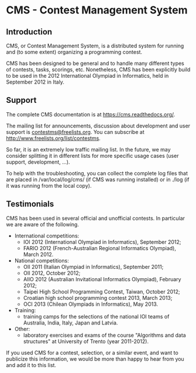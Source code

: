 CMS - Contest Management System
=================================


Introduction
------------

CMS, or Contest Management System, is a distributed system for running
and (to some extent) organizing a programming contest.

CMS has been designed to be general and to handle many different types
of contests, tasks, scorings, etc. Nonetheless, CMS has been
explicitly build to be used in the 2012 International Olympiad in
Informatics, held in September 2012 in Italy.


Support
-------

The complete CMS documentation is at <https://cms.readthedocs.org/>.

The mailing list for announcements, discussion about development and
user support is <contestms@freelists.org>. You can subscribe at
<http://www.freelists.org/list/contestms>.

So far, it is an extremely low traffic mailing list. In the future, we
may consider splitting it in different lists for more specific usage
cases (user support, development, ...).

To help with the troubleshooting, you can collect the complete log
files that are placed in /var/local/log/cms/ (if CMS was running
installed) or in ./log (if it was running from the local copy).


Testimonials
------------

CMS has been used in several official and unofficial contests. In
particular we are aware of the following.

- International competitions:
    - IOI 2012 (International Olympiad in Informatics), September
      2012;
    - FARIO 2012 (French-Australian Regional Informatics Olympiad),
      March 2012.
- National competitions:
    - OII 2011 (Italian Olympiad in Informatics), September 2011;
    - OII 2012, October 2012;
    - AIIO 2012 (Australian Invitational Informatics Olympiad),
      February 2012;
    - Taipei High School Programming Contest, Taiwan, October 2012;
    - Croatian high school programming contest 2013, March 2013;
    - OCI 2013 (Chilean Olympiads in Informatics), May 2013.
- Training:
    - training camps for the selections of the national IOI teams of
      Australia, India, Italy, Japan and Latvia.
- Other:
    - laboratory exercises and exams of the course "Algorithms and
      data structures" at University of Trento (year 2011-2012).

If you used CMS for a contest, selection, or a similar event, and want
to publicize this information, we would be more than happy to hear
from you and add it to this list.
